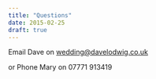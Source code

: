 ```yaml
---
title: "Questions"
date: 2015-02-25
draft: true
---
```


Email Dave on wedding@davelodwig.co.uk

or Phone Mary on 07771 913419
